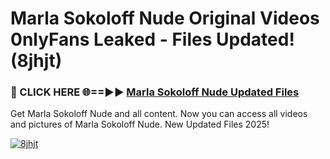 # Marla Sokoloff Nude Original Videos 0nlyFans Leaked - Files Updated! (8jhjt)

<h3>🔴 CLICK HERE 🌐==►► <a href="https://tinyurl.com/yc6ubb5a" rel="nofollow">Marla Sokoloff Nude Updated Files</a></h3>

Get Marla Sokoloff Nude and all content. Now you can access all videos and pictures of Marla Sokoloff Nude. New Updated Files 2025!

[![8jhjt](https://i.imgur.com/7eu0CRL.gif)](https://tinyurl.com/yc6ubb5a)
